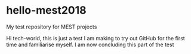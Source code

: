 # hello-mest2018
My test repository for MEST projects

Hi tech-world, this is just a test I am making to try out GitHub for the first time and familiarise myself.
I am now concluding this part of the test
